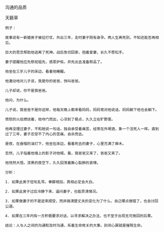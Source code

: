 沟通的品质

天籁草


    例子：

    故事说有一新婚男子被征打仗，外出三年，走时妻子刚有身孕。两人生离死别，不知还能否再相见。

    巨大的思念帮助他逃离了死神。战后急切回家，抱着爱妻，长久不愿松手。

    妻子提醒他应先祭祀祖先，感恩护佑，并先出去准备祭品了。

    他坐在三岁儿子的床边，看着他睡醒。

    他激动地对儿子说，我是你的爸爸，快叫爸爸。

    儿子却说，你不是我爸爸。

    他问，为什么。

    儿子说，我爸爸不是你这样，他每天晚上都来看妈妈，妈妈常对他说话，妈妈躺下他也会躺下。

    愤怒的火焰燃烧着，他夺门而出，心凉到了极点，久久立在旷野里。
    
    他再没理过妻子，不和她说一句话，独自承受着痛苦，经常在外喝酒，象一个活死人一样。直到过了三年，妻子忍受不了内心的苦痛，自杀而去。

    是夜，在昏暗的油灯下，他坐在床边，看着死去的妻子，心里充满了麻木。

    忽然，儿子指着他墙上的影子对他喊，看，我爸爸又来了，爸爸又来了。

    他恍然大悟。漆黑的夜空下，久久回荡着撕心裂肺的哀嚎。

    分析：

    1. 如果此男子狂吼乱骂，拳脚相加，真相必定会大白。

    2. 如果此男子过后冷静下来，逼问妻子，也能弄清情况。

    3. 如果做妻子的不是逆来顺受，而非搞清楚丈夫的变化为了什么，自己哪点做错了，也会讨回公道。
    
    4. 如果在三年内有一方积极要求对话，以寻求解决之办法，也不至于出现无可挽回的后果。

    结论：人与人之间的沟通和及时沟通，系着生命攸关的大事。封闭心扉就是摧残生命。




